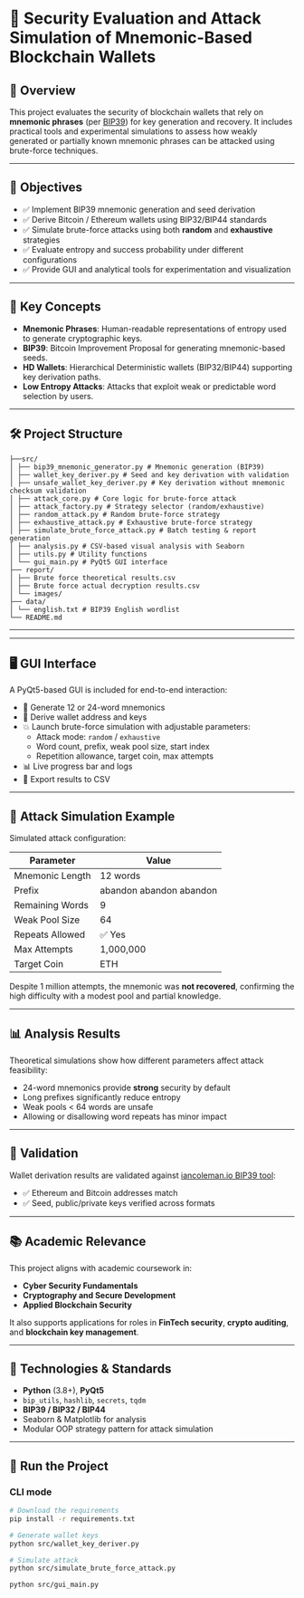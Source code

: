 # 🔐 Security Evaluation and Attack Simulation of Mnemonic-Based Blockchain Wallets

## 📘 Overview

This project evaluates the security of blockchain wallets that rely on **mnemonic phrases** (per [BIP39](https://github.com/bitcoin/bips/blob/master/bip-0039.mediawiki)) for key generation and recovery. It includes practical tools and experimental simulations to assess how weakly generated or partially known mnemonic phrases can be attacked using brute-force techniques.

---

## 🎯 Objectives

- ✅ Implement BIP39 mnemonic generation and seed derivation
- ✅ Derive Bitcoin / Ethereum wallets using BIP32/BIP44 standards
- ✅ Simulate brute-force attacks using both **random** and **exhaustive** strategies
- ✅ Evaluate entropy and success probability under different configurations
- ✅ Provide GUI and analytical tools for experimentation and visualization

---

## 🧠 Key Concepts

- **Mnemonic Phrases**: Human-readable representations of entropy used to generate cryptographic keys.
- **BIP39**: Bitcoin Improvement Proposal for generating mnemonic-based seeds.
- **HD Wallets**: Hierarchical Deterministic wallets (BIP32/BIP44) supporting key derivation paths.
- **Low Entropy Attacks**: Attacks that exploit weak or predictable word selection by users.

---

## 🛠️ Project Structure
```
├──src/
│ ├── bip39_mnemonic_generator.py # Mnemonic generation (BIP39)
│ ├── wallet_key_deriver.py # Seed and key derivation with validation
│ ├── unsafe_wallet_key_deriver.py # Key derivation without mnemonic checksum validation
│ ├── attack_core.py # Core logic for brute-force attack
│ ├── attack_factory.py # Strategy selector (random/exhaustive)
│ ├── random_attack.py # Random brute-force strategy
│ ├── exhaustive_attack.py # Exhaustive brute-force strategy
│ ├── simulate_brute_force_attack.py # Batch testing & report generation
│ ├── analysis.py # CSV-based visual analysis with Seaborn
│ ├── utils.py # Utility functions
│ └── gui_main.py # PyQt5 GUI interface
├── report/
│ ├── Brute force theoretical results.csv
│ ├── Brute force actual decryption results.csv
│ └── images/
├── data/
│ └── english.txt # BIP39 English wordlist
└── README.md
```
---


---

## 🖥️ GUI Interface

A PyQt5-based GUI is included for end-to-end interaction:

- 🔐 Generate 12 or 24-word mnemonics
- 🧬 Derive wallet address and keys
- 💥 Launch brute-force simulation with adjustable parameters:
  - Attack mode: `random` / `exhaustive`
  - Word count, prefix, weak pool size, start index
  - Repetition allowance, target coin, max attempts
- 📊 Live progress bar and logs
- 💾 Export results to CSV

---

## 🧪 Attack Simulation Example

Simulated attack configuration:

| Parameter        | Value                          |
|------------------|--------------------------------|
| Mnemonic Length  | 12 words                       |
| Prefix           | abandon abandon abandon        |
| Remaining Words  | 9                              |
| Weak Pool Size   | 64                             |
| Repeats Allowed  | ✅ Yes                         |
| Max Attempts     | 1,000,000                      |
| Target Coin      | ETH                            |

Despite 1 million attempts, the mnemonic was **not recovered**, confirming the high difficulty with a modest pool and partial knowledge.

---

## 📊 Analysis Results

Theoretical simulations show how different parameters affect attack feasibility:

- 24-word mnemonics provide **strong** security by default
- Long prefixes significantly reduce entropy
- Weak pools < 64 words are unsafe
- Allowing or disallowing word repeats has minor impact

---

## 🔎 Validation

Wallet derivation results are validated against [iancoleman.io BIP39 tool](https://iancoleman.io/bip39):

- ✅ Ethereum and Bitcoin addresses match
- ✅ Seed, public/private keys verified across formats

---

## 📚 Academic Relevance

This project aligns with academic coursework in:

- **Cyber Security Fundamentals**
- **Cryptography and Secure Development**
- **Applied Blockchain Security**

It also supports applications for roles in **FinTech security**, **crypto auditing**, and **blockchain key management**.

---

## 🧰 Technologies & Standards

- **Python** (3.8+), **PyQt5**
- `bip_utils`, `hashlib`, `secrets`, `tqdm`
- **BIP39 / BIP32 / BIP44**
- Seaborn & Matplotlib for analysis
- Modular OOP strategy pattern for attack simulation

---

## 🚀 Run the Project

### CLI mode

```bash
# Download the requirements
pip install -r requirements.txt

# Generate wallet keys
python src/wallet_key_deriver.py

# Simulate attack
python src/simulate_brute_force_attack.py

python src/gui_main.py
